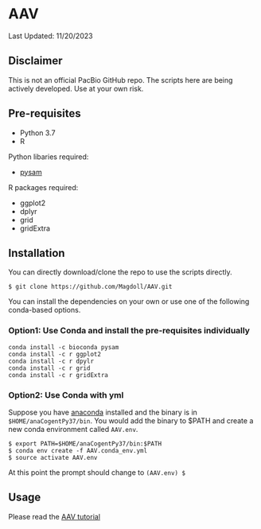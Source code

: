 # AAV

Last Updated: 11/20/2023

## Disclaimer

This is not an official PacBio GitHub repo. The scripts here are being actively developed. Use at your own risk.


## Pre-requisites

* Python 3.7
* R

Python libaries required:
* [pysam](https://anaconda.org/bioconda/pysam)

R packages required:
* ggplot2
* dplyr
* grid
* gridExtra

## Installation

You can directly download/clone the repo to use the scripts directly. 

```
$ git clone https://github.com/Magdoll/AAV.git
```

You can install the dependencies on your own or use one of the following conda-based options.

### Option1: Use Conda and install the pre-requisites individually

```
conda install -c bioconda pysam
conda install -c r ggplot2
conda install -c r dpylr
conda install -c r grid
conda install -c r gridExtra
```

### Option2: Use Conda with yml

Suppose you have [anaconda](https://docs.anaconda.com/anaconda/install/linux/) installed and the binary is in `$HOME/anaCogentPy37/bin`. You would add the binary to $PATH and create a new conda environment called `AAV.env`.

```
$ export PATH=$HOME/anaCogentPy37/bin:$PATH
$ conda env create -f AAV.conda_env.yml
$ source activate AAV.env
```

At this point the prompt should change to `(AAV.env) $`

## Usage

Please read the [AAV tutorial](https://github.com/Magdoll/AAV/wiki/Tutorial:-Analyzing-AAV-Data)

